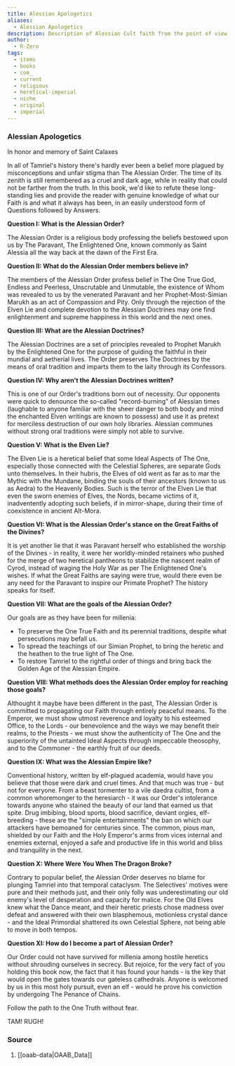 ```yaml
---
title: Alessian Apologetics
aliases:
  - Alessian Apologetics
description: Description of Alessian Cult faith from the point of view of a contemporary cultist. Strongly contradicts with the mainstream views on them.
author:
  - R-Zero
tags:
  - items
  - books
  - com_
  - current
  - religious
  - heretical-imperial
  - niche
  - original
  - imperial
---
```

### Alessian Apologetics
In honor and memory
of Saint Calaxes

In all of Tamriel's history there's hardly ever been a belief more plagued by misconceptions and unfair stigma than The Alessian Order. The time of its zenith is still remembered as a cruel and dark age, while in reality that could not be farther from the truth. In this book, we'd like to refute these long-standing lies and provide the reader with genuine knowledge of what our Faith is and what it always has been, in an easily understood form of Questions followed by Answers.

**Question I: What is the Alessian Order?**

The Alessian Order is a religious body professing the beliefs bestowed upon us by The Paravant, The Enlightened One, known commonly as Saint Alessia all the way back at the dawn of the First Era.

**Question II: What do the Alessian Order members believe in?**

The members of the Alessian Order profess belief in The One True God, Endless and Peerless, Unscrutable and Unmutable, the existence of Whom was revealed to us by the venerated Paravant and her Prophet-Most-Simian Marukh as an act of Compassion and Pity. Only through the rejection of the Elven Lie and complete devotion to the Alessian Doctrines may one find enlightenment and supreme happiness in this world and the next ones.

**Question III: What are the Alessian Doctrines?**

The Alessian Doctrines are a set of principles revealed to Prophet Marukh by the Enlightened One for the purpose of guiding the faithful in their mundial and aetherial lives. The Order preserves The Doctrines by the means of oral tradition and imparts them to the laity through its Confessors.

**Question IV: Why aren't the Alessian Doctrines written?**

This is one of our Order's traditions born out of necessity. Our opponents were quick to denounce the so-called "record-burning" of Alessian times (laughable to anyone familiar with the sheer danger to both body and mind the enchanted Elven writings are known to possess) and use it as pretext for merciless destruction of our own holy libraries. Alessian communes without strong oral traditions were simply not able to survive.

**Question V: What is the Elven Lie?**

The Elven Lie is a heretical belief that some Ideal Aspects of The One, especially those connected with the Celestial Spheres, are separate Gods unto themselves. In their hubris, the Elves of old went as far as to mar the Mythic with the Mundane, binding the souls of their ancestors (known to us as Aedra) to the Heavenly Bodies. Such is the terror of the Elven Lie that even the sworn enemies of Elves, the Nords, became victims of it, inadventently adopting such beliefs, if in mirror-shape, during their time of coexistence in ancient Alt-Mora.

**Question VI: What is the Alessian Order's stance on the Great Faiths of the Divines?**

It is yet another lie that it was Paravant herself who established the worship of the Divines - in reality, it were her worldly-minded retainers who pushed for the merge of two heretical pantheons to stabilize the nascent realm of Cyrod, instead of waging the Holy War as per The Enlightened One's wishes. If what the Great Faiths are saying were true, would there even be any need for the Paravant to inspire our Primate Prophet? The history speaks for itself.

**Question VII: What are the goals of the Alessian Order?**

Our goals are as they have been for millenia:
- To preserve the One True Faith and its perennial traditions, despite what persecutions may befall us.
- To spread the teachings of our Simian Prophet, to bring the heretic and the heathen to the true light of The One.
- To restore Tamriel to the rightful order of things and bring back the Golden Age of the Alessian Empire.

**Question VIII: What methods does the Alessian Order employ for reaching those goals?**

Althought it maybe have been different in the past, The Alessian Order is committed to propagating our Faith through entirely peaceful means. To the Emperor, we must show utmost reverence and loyalty to his esteemed Office, to the Lords - our benevolence and the ways we may benefit their realms, to the Priests - we must show the authenticity of The One and the superiority of the untainted Ideal Aspects through impeccable theosophy, and to the Commoner - the earthly fruit of our deeds.

**Question IX: What was the Alessian Empire like?**

Conventional history, written by elf-plagued academia, would have you believe that those were dark and cruel times. And that much was true - but not for everyone. From a beast tormenter to a vile daedra cultist, from a common whoremonger to the heresiarch - it was our Order's intolerance towards anyone who stained the beauty of our land that earned us that spite. Drug imbibing, blood sports, blood sacrifice, deviant orgies, elf-breeding - these are the "simple entertainments" the ban on which our attackers have bemoaned for centuries since. The common, pious man, shielded by our Faith and the Holy Emperor's arms from vices internal and enemies external, enjoyed a safe and productive life in this world and bliss and tranquility in the next.

**Question X: Where Were You When The Dragon Broke?**

Contrary to popular belief, the Alessian Order deserves no blame for plunging Tamriel into that temporal cataclysm. The Selectives' motives were pure and their methods just, and their only folly was underestimating our old enemy's level of desperation and capacity for malice. For the Old Elves knew what the Dance meant, and their heretic priests chose madness over defeat and answered with their own blasphemous, motionless crystal dance - and the Ideal Primordial shattered its own Celestial Sphere, not being able to move in both tempos.

**Question XI: How do I become a part of Alessian Order?**

Our Order could not have survived for millenia among hostile heretics without shrouding ourselves in secrecy. But rejoice, for the very fact of you holding this book now, the fact that it has found your hands - is the key that would open the gates towards our gateless cathedrals.
Anyone is welcomed by us in this most holy pursuit, even an elf - would he prove his conviction by undergoing The Penance of Chains.

Follow the path to the One Truth without fear.

TAM! RUGH!
### Source
1. [[oaab-data|OAAB_Data]]